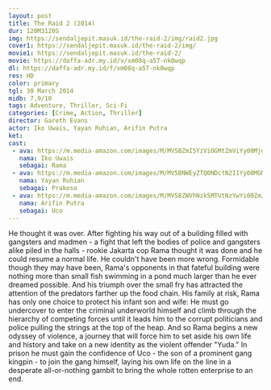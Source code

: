 ```yaml
---
layout: post
title: The Raid 2 (2014)
dur: 120M3120S
img: https://sendaljepit.masuk.id/the-raid-2/img/raid2.jpg
cover1: https://sendaljepit.masuk.id/the-raid-2/img/
movie1: https://sendaljepit.masuk.id/the-raid-2/
movie: https://daffa-adr.my.id/v/xm08q-a57-nk0wqp
dl: https://daffa-adr.my.id/f/xm08q-a57-nk0wqp
res: HD
color: primary
tgl: 30 March 2014
midb: 7,9/10
tags: Adventure, Thriller, Sci-Fi
categories: [Crime, Action, Thriller]
director: Gareth Evans
actor: Iko Uwais, Yayan Ruhian, Arifin Putra
ket: 
cast:
 - ava: https://m.media-amazon.com/images/M/MV5BZmI5YzViOGMtZmViYy00MjdkLTlkOWMtMjA1Yzc3YzM5Y2JkXkEyXkFqcGdeQXVyMTExNzQzMDE0._V1_QL75_UX140_CR0,0,140,140_.jpg
   nama: Iko Uwais
   sebagai: Rama
 - ava: https://m.media-amazon.com/images/M/MV5BNWEyZTQ0NDctN2I1Yy00MGM1LTk5ZDMtMTZhZGM3ZDA0ODUyXkEyXkFqcGdeQXVyMjQwMDg0Ng@@._V1_QL75_UX140_CR0,0,140,140_.jpg
   nama: Yayan Ruhian
   sebagai: Prakoso
 - ava: https://m.media-amazon.com/images/M/MV5BZWVhNzk5MTUtNzYwYi00ZmJkLWI4ZmMtNmZmN2JmNzhkNWJkL2ltYWdlXkEyXkFqcGdeQXVyMzI5MjkyNDg@._V1_QL75_UX140_CR0,12,140,140_.jpg
   nama: Arifin Putra
   sebagai: Uco
---
```


He thought it was over. After fighting his way out of a building filled with gangsters and madmen - a fight that left the bodies of police and gangsters alike piled in the halls - rookie Jakarta cop Rama thought it was done and he could resume a normal life. He couldn't have been more wrong. Formidable though they may have been, Rama's opponents in that fateful building were nothing more than small fish swimming in a pond much larger than he ever dreamed possible. And his triumph over the small fry has attracted the attention of the predators farther up the food chain. His family at risk, Rama has only one choice to protect his infant son and wife: He must go undercover to enter the criminal underworld himself and climb through the hierarchy of competing forces until it leads him to the corrupt politicians and police pulling the strings at the top of the heap. And so Rama begins a new odyssey of violence, a journey that will force him to set aside his own life and history and take on a new identity as the violent offender "Yuda." In prison he must gain the confidence of Uco - the son of a prominent gang kingpin - to join the gang himself, laying his own life on the line in a desperate all-or-nothing gambit to bring the whole rotten enterprise to an end.
